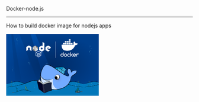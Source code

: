 Docker-node.js
_____________________________________________________________________________________________
How to build docker image for nodejs apps

<img src="assets/node-js-docker.png" alt="docker-node" width="250" />





